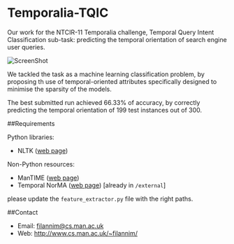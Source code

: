 Temporalia-TQIC
===============

Our work for the NTCIR-11 Temporalia challenge, Temporal Query Intent Classification sub-task: predicting the temporal orientation of search engine user queries.

![ScreenShot](http://bdmariners.org/wp-content/uploads/2014/06/Past-Present-Future-Blog.jpg)

We tackled the task as a machine learning classification problem, by proposing th use of temporal-oriented attributes specifically designed to minimise the sparsity of the models.

The best submitted run achieved 66.33% of accuracy, by correctly predicting the temporal orientation of 199 test instances out of 300. 

##Requirements

Python libraries:

* NLTK ([web page](http://www.nltk.org/))

Non-Python resources:

* ManTIME ([web page](https://github.com/filannim/ManTIME))
* Temporal NorMA ([web page](https://github.com/filannim/timex-normaliser)) [already in `/external`]

please update the `feature_extractor.py` file with the right paths.

##Contact
- Email: filannim@cs.man.ac.uk
- Web: http://www.cs.man.ac.uk/~filannim/
